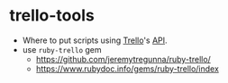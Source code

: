 # trello-tools
- Where to put scripts using [Trello](https://trello.com)'s [API](https://developers.trello.com/reference#introduction).
- use `ruby-trello` gem
  - https://github.com/jeremytregunna/ruby-trello/
  - https://www.rubydoc.info/gems/ruby-trello/index
